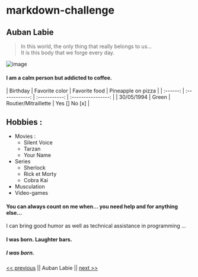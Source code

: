 <h1>markdown-challenge</h1>

<h2>Auban Labie</h2>

<blockquote>
  <p>In this world, the only thing that really belongs to us... <br />
 It is this body that we forge every day.</p>
</blockquote>

<img src="photo.png" alt="image" title="" />

<h4>I am a calm person but addicted to coffee.</h4>

<p>| Birthday | Favorite color | Favorite food | Pineapple on pizza |
| :------: | :------------: | :-----------: | :----------------: |
| 30/05/1994 | Green | Routier/Mitraillette | Yes [] No [x] |</p>

<h2>Hobbies :</h2>

<ul>
<li>Movies :
<ul><li>Silent Voice</li>
<li>Tarzan</li>
<li>Your Name</li></ul></li>
<li>Series
<ul><li>Sherlock</li>
<li>Rick et Morty</li>
<li>Cobra Kai</li></ul></li>
<li>Musculation</li>
<li>Video-games</li>
</ul>

<h4>You can always count on me when... you need help and for anything else...</h4>

<p>I can bring good humor as well as technical assistance in programming ...</p>

<h4>I was born. Laughter bars.</h4>

<h5>I was born.</h5>

<p><a href="https://github.com/Aline-Daems/markdown-challenge/blob/main/README.md">&lt;&lt; previous</a> || Auban Labie || <a href="https://github.com/Achouffe666/marckdown-challenge/blob/main/README.md">next >></a></p>

